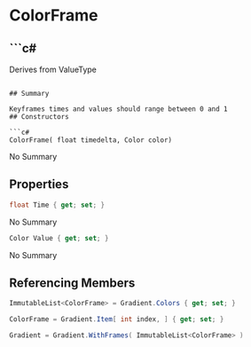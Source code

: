 # ColorFrame

## ```c#
Derives from ValueType
```

## Summary

Keyframes times and values should range between 0 and 1
## Constructors

```c#
ColorFrame( float timedelta, Color color) 
```
No Summary
## Properties

```c#
float Time { get; set; } 
```
No Summary
```c#
Color Value { get; set; } 
```
No Summary
## Referencing Members

```c#
ImmutableList<ColorFrame> = Gradient.Colors { get; set; } 
```
```c#
ColorFrame = Gradient.Item[ int index, ] { get; set; } 
```
```c#
Gradient = Gradient.WithFrames( ImmutableList<ColorFrame> ) 
```
